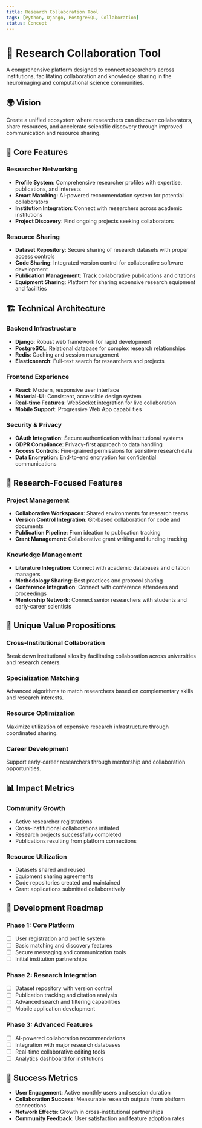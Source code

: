 ```yaml
---
title: Research Collaboration Tool
tags: [Python, Django, PostgreSQL, Collaboration]
status: Concept
---
```


# 🤝 Research Collaboration Tool

A comprehensive platform designed to connect researchers across institutions, facilitating collaboration and knowledge sharing in the neuroimaging and computational science communities.

## 🌍 Vision

Create a unified ecosystem where researchers can discover collaborators, share resources, and accelerate scientific discovery through improved communication and resource sharing.

## 🎯 Core Features

### Researcher Networking

- **Profile System**: Comprehensive researcher profiles with expertise, publications, and interests
- **Smart Matching**: AI-powered recommendation system for potential collaborators
- **Institution Integration**: Connect with researchers across academic institutions
- **Project Discovery**: Find ongoing projects seeking collaborators

### Resource Sharing

- **Dataset Repository**: Secure sharing of research datasets with proper access controls
- **Code Sharing**: Integrated version control for collaborative software development
- **Publication Management**: Track collaborative publications and citations
- **Equipment Sharing**: Platform for sharing expensive research equipment and facilities

## 🏗️ Technical Architecture

### Backend Infrastructure

- **Django**: Robust web framework for rapid development
- **PostgreSQL**: Relational database for complex research relationships
- **Redis**: Caching and session management
- **Elasticsearch**: Full-text search for researchers and projects

### Frontend Experience

- **React**: Modern, responsive user interface
- **Material-UI**: Consistent, accessible design system
- **Real-time Features**: WebSocket integration for live collaboration
- **Mobile Support**: Progressive Web App capabilities

### Security & Privacy

- **OAuth Integration**: Secure authentication with institutional systems
- **GDPR Compliance**: Privacy-first approach to data handling
- **Access Controls**: Fine-grained permissions for sensitive research data
- **Data Encryption**: End-to-end encryption for confidential communications

## 🔬 Research-Focused Features

### Project Management

- **Collaborative Workspaces**: Shared environments for research teams
- **Version Control Integration**: Git-based collaboration for code and documents
- **Publication Pipeline**: From ideation to publication tracking
- **Grant Management**: Collaborative grant writing and funding tracking

### Knowledge Management

- **Literature Integration**: Connect with academic databases and citation managers
- **Methodology Sharing**: Best practices and protocol sharing
- **Conference Integration**: Connect with conference attendees and proceedings
- **Mentorship Network**: Connect senior researchers with students and early-career scientists

## 🌟 Unique Value Propositions

### Cross-Institutional Collaboration

Break down institutional silos by facilitating collaboration across universities and research centers.

### Specialization Matching

Advanced algorithms to match researchers based on complementary skills and research interests.

### Resource Optimization

Maximize utilization of expensive research infrastructure through coordinated sharing.

### Career Development

Support early-career researchers through mentorship and collaboration opportunities.

## 📊 Impact Metrics

### Community Growth

- Active researcher registrations
- Cross-institutional collaborations initiated
- Research projects successfully completed
- Publications resulting from platform connections

### Resource Utilization

- Datasets shared and reused
- Equipment sharing agreements
- Code repositories created and maintained
- Grant applications submitted collaboratively

## 🚀 Development Roadmap

### Phase 1: Core Platform

- [ ] User registration and profile system
- [ ] Basic matching and discovery features
- [ ] Secure messaging and communication tools
- [ ] Initial institution partnerships

### Phase 2: Research Integration

- [ ] Dataset repository with version control
- [ ] Publication tracking and citation analysis
- [ ] Advanced search and filtering capabilities
- [ ] Mobile application development

### Phase 3: Advanced Features

- [ ] AI-powered collaboration recommendations
- [ ] Integration with major research databases
- [ ] Real-time collaborative editing tools
- [ ] Analytics dashboard for institutions

## 🎯 Success Metrics

- **User Engagement**: Active monthly users and session duration
- **Collaboration Success**: Measurable research outputs from platform connections
- **Network Effects**: Growth in cross-institutional partnerships
- **Community Feedback**: User satisfaction and feature adoption rates
